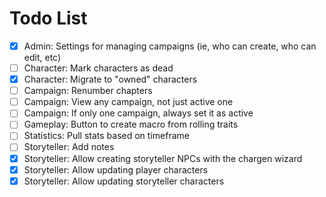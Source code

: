 # Todo List

-   [x] Admin: Settings for managing campaigns (ie, who can create, who can edit, etc)
-   [ ] Character: Mark characters as dead
-   [x] Character: Migrate to "owned" characters
-   [ ] Campaign: Renumber chapters
-   [ ] Campaign: View any campaign, not just active one
-   [ ] Campaign: If only one campaign, always set it as active
-   [ ] Gameplay: Button to create macro from rolling traits
-   [ ] Statistics: Pull stats based on timeframe
-   [ ] Storyteller: Add notes
-   [x] Storyteller: Allow creating storyteller NPCs with the chargen wizard
-   [x] Storyteller: Allow updating player characters
-   [x] Storyteller: Allow updating storyteller characters

